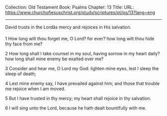 Collection: Old Testament
Book: Psalms
Chapter: 13
Title: 
URL: https://www.churchofjesuschrist.org/study/scriptures/ot/ps/13?lang=eng

---

David trusts in the Lordâs mercy and rejoices in His salvation.

1 How long wilt thou forget me, O Lord? for ever? how long wilt thou hide thy face from me?

2 How long shall I take counsel in my soul, having sorrow in my heart daily? how long shall mine enemy be exalted over me?

3 Consider and hear me, O Lord my God: lighten mine eyes, lest I sleep the sleep of death;

4 Lest mine enemy say, I have prevailed against him; and those that trouble me rejoice when I am moved.

5 But I have trusted in thy mercy; my heart shall rejoice in thy salvation.

6 I will sing unto the Lord, because he hath dealt bountifully with me.
